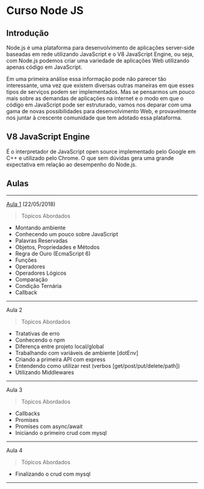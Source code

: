 # Curso Node JS

## Introdução

Node.js é uma plataforma para desenvolvimento de aplicações server-side baseadas em rede utilizando JavaScript e o V8 JavaScript Engine, ou seja, com Node.js podemos criar uma variedade de aplicações Web utilizando apenas código em JavaScript.

Em uma primeira análise essa informação pode não parecer tão interessante, uma vez que existem diversas outras maneiras em que esses tipos de serviços podem ser implementados. Mas se pensarmos um pouco mais sobre as demandas de aplicações na internet e o modo em que o código em JavaScript pode ser estruturado, vamos nos deparar com uma gama de novas possibilidades para desenvolvimento Web, e provavelmente nos juntar à crescente comunidade que tem adotado essa plataforma.


## V8 JavaScript Engine

É o interpretador de JavaScript open source implementado pelo Google em C++ e utilizado pelo Chrome. O que sem dúvidas gera uma grande expectativa em relação ao desempenho do Node.js.

## Aulas
---
[Aula 1](aula1/AULA1.md) (22/05/2018)

> Tópicos Abordados
* Montando ambiente
* Conhecendo um pouco sobre JavaScript
* Palavras Reservadas 
* Objetos, Propriedades e Métodos
* Regra de Ouro (EcmaScript 6)
* Funções
* Operadores
* Operadores Lógicos
* Comparação
* Condição Ternária 
* Callback
---

Aula 2
> Tópicos Abordados

* Tratativas de erro
* Conhecendo o npm
* Diferença entre projeto local/global
* Trabalhando com variáveis de ambiente [dotEnv]
* Criando a primeira API com express
* Entendendo como utilizar rest (verbos [get/post/put/delete/path])
* Utilizando Middlewares
---

Aula 3
> Tópicos Abordados
* Callbacks
* Promises
* Promises com async/await
* Iniciando o primeiro crud com mysql
---

Aula 4
> Tópicos Abordados
* Finalizando o crud com mysql

---
